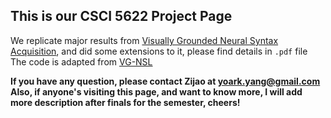 ## This is our CSCI 5622 Project Page

We replicate major results from [Visually Grounded Neural Syntax Acquisition](https://ttic.uchicago.edu/~freda/paper/shi2019visually.pdf), and did some extensions to it, please find details in `.pdf` file The code is adapted from [VG-NSL](https://github.com/ExplorerFreda/VGNSL)

**If you have any question, please contact Zijao at yoark.yang@gmail.com**
**Also, if anyone's visiting this page, and want to know more, I will add more description after finals for the semester, cheers!**
